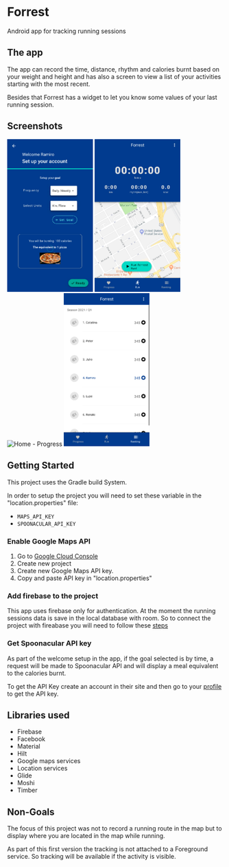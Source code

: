 # Forrest
Android app for tracking running sessions

## The app
The app can record the time, distance, rhythm and calories burnt based on your weight and height
and has also a screen to view a list of your activities starting with the most recent. 

Besides that Forrest has a widget to let you know some values of your last running session.

## Screenshots
<img src="/screenshots/04-welcome-goal.jpg" alt="Goal set up" width="200"> <img 
src="/screenshots/05-home.jpg" alt="Home - Run" width="200"> <img src="/screenshots/10-progress.
jpg" alt="Home - Progress" width="200"> <img src="/screenshots/11-ranking.jpg" alt="Home - 
Ranking" width="200">

Getting Started
---------------
This project uses the Gradle build System.

In order to setup the project you will need to set these variable 
in the "location.properties" file:

* `MAPS_API_KEY`
* `SPOONACULAR_API_KEY`

### Enable Google Maps API
1. Go to [Google Cloud Console](https://console.cloud.google.com/)
2. Create new project
3. Create new Google Maps API key.
4. Copy and paste API key in "location.properties"

### Add firebase to the project
This app uses firebase only for authentication. At the moment the running sessions data is save
in the local database with room. So to connect the project with fireabase you will need 
to follow these [steps](https://firebase.google.com/docs/android/setup)

### Get Spoonacular API key
As part of the welcome setup in the app, if the goal selected is by time, a request
will be made to Spoonacular API and will display a meal equivalent to the calories burnt.

To get the API Key create an account in their site and then go to your 
[profile](https://spoonacular.com/food-api/console#Profile) to get the API key.

Libraries used
--------------

* Firebase
* Facebook
* Material
* Hilt
* Google maps services
* Location services
* Glide
* Moshi
* Timber

Non-Goals
---------
The focus of this project was not to record a running route in the map
but to display where you are located in the map while running. 

As part of this first version the tracking is not attached to a Foreground service. So
tracking will be available if the activity is visible.